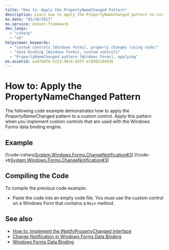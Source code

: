 ```yaml
---
title: "How to: Apply the PropertyNameChanged Pattern"
description: Learn how to apply the PropertyNameChanged pattern to custom controls that are used with the Windows Forms data binding engine.
ms.date: "03/30/2017"
ms.service: dotnet-framework
dev_langs: 
  - "csharp"
  - "vb"
helpviewer_keywords: 
  - "custom controls [Windows Forms], property changes (using code)"
  - "data binding [Windows Forms], custom controls"
  - "PropertyNameChanged pattern [Windows Forms], applying"
ms.assetid: aa47ddf6-5223-40c4-833f-a78992194836
---
```

# How to: Apply the PropertyNameChanged Pattern

The following code example demonstrates how to apply the *PropertyName*Changed pattern to a custom control. Apply this pattern when you implement custom controls that are used with the Windows Forms data binding engine.  
  
## Example  

 [!code-csharp[System.Windows.Forms.ChangeNotification#3](~/samples/snippets/csharp/VS_Snippets_Winforms/System.Windows.Forms.ChangeNotification/CS/Form1.cs#3)]
 [!code-vb[System.Windows.Forms.ChangeNotification#3](~/samples/snippets/visualbasic/VS_Snippets_Winforms/System.Windows.Forms.ChangeNotification/VB/Form1.vb#3)]  
  
## Compiling the Code  

 To compile the previous code example:  
  
- Paste the code into an empty code file. You must use the custom control on a Windows Form that contains a `Main` method.  
  
## See also

- [How to: Implement the INotifyPropertyChanged Interface](how-to-implement-the-inotifypropertychanged-interface.md)
- [Change Notification in Windows Forms Data Binding](change-notification-in-windows-forms-data-binding.md)
- [Windows Forms Data Binding](windows-forms-data-binding.md)
